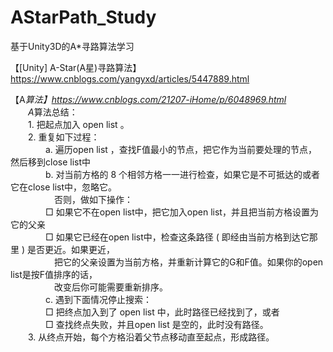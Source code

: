 # AStarPath_Study
基于Unity3D的A*寻路算法学习

【[Unity] A-Star(A星)寻路算法】https://www.cnblogs.com/yangyxd/articles/5447889.html

【A*算法】https://www.cnblogs.com/21207-iHome/p/6048969.html  
　　A*算法总结：  
　　1. 把起点加入 open list 。  
　　2. 重复如下过程：  
　　　　a. 遍历open list ，查找F值最小的节点，把它作为当前要处理的节点，然后移到close list中  
　　　　b. 对当前方格的 8 个相邻方格一一进行检查，如果它是不可抵达的或者它在close list中，忽略它。  
　　　　　否则，做如下操作：  
　　　　□  如果它不在open list中，把它加入open list，并且把当前方格设置为它的父亲  
　　　　□  如果它已经在open list中，检查这条路径 ( 即经由当前方格到达它那里 ) 是否更近。如果更近，  
　　　　　把它的父亲设置为当前方格，并重新计算它的G和F值。如果你的open list是按F值排序的话，  
　　　　　改变后你可能需要重新排序。  
　　　　c. 遇到下面情况停止搜索：  
　　　　□  把终点加入到了 open list 中，此时路径已经找到了，或者  
　　　　□  查找终点失败，并且open list 是空的，此时没有路径。  
　　3. 从终点开始，每个方格沿着父节点移动直至起点，形成路径。